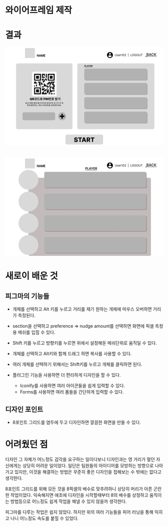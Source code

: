 # 와이어프레임 제작

# 결과

![와이어프레임1](./img/20230116/%EC%99%80%EC%9D%B4%EC%96%B4%ED%94%84%EB%A0%88%EC%9E%841.png)
<br />
<br />
<br />
<img src="./img/20230116/와이어프레임2.png">

# 새로이 배운 것


## 피그마의 기능들

- 개체를 선택하고 Alt 키를 누르고 거리를 재기 원하는 개체에 마우스 오버하면 거리가 측정된다.

- section을 선택하고 preference => nudge amount를 선택하면 화면에 픽셀 측정용 메쉬를 입힐 수 있다.

- Shift 키를 누르고 방향키를 누르면 위에서 설정해둔 메쉬단위로 움직일 수 있다.

- 개체를 선택하고 Alt키와 함께 드래그 하면 복사를 사용할 수 있다.

- 여러 개체를 선택하기 위해서는 Shift키를 누르고 개체를 클릭하면 된다.

- 플러그인 기능을 사용하면 더 편리하게 디자인을 할 수 있다.
    * Iconify를 사용하면 여러 아이콘들을 쉽게 입력할 수 있다.
    * Forms를 사용하면 여러 폼들을 간단하게 입력할 수 있다.

## 디자인 포인트

- 8포인트 그리드를 염두에 두고 디자인하면 깔끔한 화면을 만들 수 있다.


# 어려웠던 점

디자인 그 자체가 어느정도 감각을 요구하는 일이다보니 디자인과는 영 거리가 멀던 자신에게는 상당히 어려운 일이었다. 일단은 팀원들의 아이디어를 모방하는 방향으로 나아가고 있지만, 이것을 해결하는 방법은 꾸준히 좋은 디자인을 접해보는 수 밖에는 없다고 생각한다.

8포인트 그리드를 위해 모든 것을 8픽셀의 배수로 맞추려하니 상당히 머리가 아픈 곤란한 작업이었다. 익숙해지면 애초에 디자인을 시작할때부터 8의 배수를 상정하고 움직이는 방법등으로 어느정도 쉽게 작업을 해낼 수 있지 않을까 생각한다.

피그마를 다루는 작업은 쉽지 않았다. 하지만 위의 여러 기능들을 피어 러닝을 통해 익히고 나니 어느정도 속도를 붙힐 수 있었다.